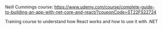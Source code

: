 Neill Cummings course: https://www.udemy.com/course/complete-guide-to-building-an-app-with-net-core-and-react/?couponCode=ST22FS22724

Training course to understand how React works and how to use it with .NET
